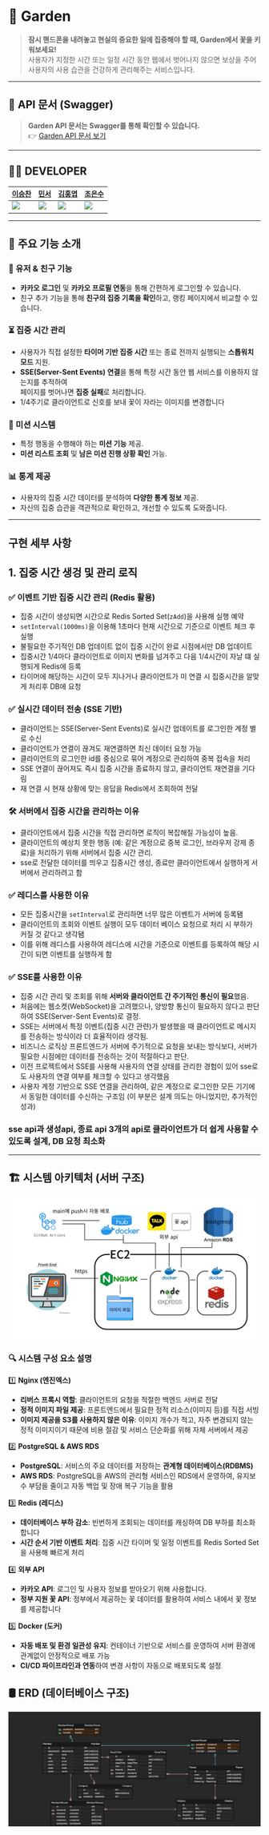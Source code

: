 # 🌱 Garden

> **잠시 핸드폰을 내려놓고 현실의 중요한 일에 집중해야 할 때, Garden에서 꽃을 키워보세요!**  
> 사용자가 지정한 시간 또는 일정 시간 동안 웹에서 벗어나지 않으면 보상을 주어  
> 사용자의 사용 습관을 건강하게 관리해주는 서비스입니다.
---

## 📖 API 문서 (Swagger)
> **Garden API 문서는 Swagger를 통해 확인할 수 있습니다.**  
> 👉 [Garden API 문서 보기](https://garden-c.kro.kr/api-docs/)  
---

## 🤼‍♀️ DEVELOPER

| [이승찬](https://github.com/chan000518) | [민서](https://github.com/m2nsp) | [김홍엽](https://github.com/Yeobi00) | [조은수](https://github.com/ssikssikhan-cho) |
|--------|--------|--------|--------|
| <img width="150px" src="https://github.com/chan000518.png"> | <img width="150px" src="https://github.com/m2nsp.png"> | <img width="150px" src="https://github.com/Yeobi00.png"> | <img width="150px" src="https://github.com/ssikssikhan-cho.png"> |
---

## 🌟 주요 기능 소개

### 👤 유저 & 친구 기능
- **카카오 로그인** 및 **카카오 프로필 연동**을 통해 간편하게 로그인할 수 있습니다.
- 친구 추가 기능을 통해 **친구의 집중 기록을 확인**하고, 랭킹 페이지에서 비교할 수 있습니다.

### ⏳ 집중 시간 관리
- 사용자가 직접 설정한 **타이머 기반 집중 시간** 또는 종료 전까지 실행되는 **스톱워치 모드** 지원.
- **SSE(Server-Sent Events) 연결**을 통해 특정 시간 동안 웹 서비스를 이용하지 않는지를 추적하여  
  페이지를 벗어나면 **집중 실패**로 처리합니다.
- 1/4주기로 클라이언트로 신호를 보내 꽃이 자라는 이미지를 변경합니다

### 🎯 미션 시스템
- 특정 행동을 수행해야 하는 **미션 기능** 제공.
- **미션 리스트 조회** 및 **남은 미션 진행 상황 확인** 가능.

### 📊 통계 제공
- 사용자의 집중 시간 데이터를 분석하여 **다양한 통계 정보** 제공.
- 자신의 집중 습관을 객관적으로 확인하고, 개선할 수 있도록 도와줍니다.

---

## 구현 세부 사항

## 1. 집중 시간 생겅 및 관리 로직

### ✅ **이벤트 기반 집중 시간 관리 (Redis 활용)**
- 집중 시간이 생성되면 시간으로 Redis Sorted Set(`zAdd`)을 사용해 실행 예약
- `setInterval(1000ms)`을 이용해 1초마다 현재 시간으로 기준으로 이벤트 체크 후 실행
- 불필요한 주기적인 DB 업데이트 없이 집중 시간이 완료 시점에서만 DB 업데이트
- 집중시간 1/4마다 클라이언트로 이미지 변화를 넘겨주고 다음 1/4시간이 자날 떄 실행되게 Redis에 등록
- 타이머에 해당하는 시간이 모두 지나거나 클라이언트가 미 연결 시 집중시간을 알맞게 처리후 DB에 요청

### ✅ **실시간 데이터 전송 (SSE 기반)**
- 클라이언트는 SSE(Server-Sent Events)로 실시간 업데이트를 로그인한 계정 별로 수신
- 클라이언트가 연결이 끊겨도 재연결하면 최신 데이터 요청 가능
- 클라이언트의 로그인한 id를 중심으로 묶어 계정으로 관리하여 중복 접속을 처리
- SSE 연결이 끊어져도 즉시 집중 시간을 종료하지 않고, 클라이언트 재연결을 기다림
- 재 연결 시 현재 상황에 맞는 응답을 Redis에서 조회하여 전달

### 🛠 **서버에서 집중 시간을 관리하는 이유**
- 클라이언트에서 집중 시간을 직접 관리하면 로직이 복잡해질 가능성이 높음.
- 클라이언트의 예상치 못한 행동 (예: 같은 계정으로 중복 로그인, 브라우저 강제 종료)을 처리하기 위해 서버에서 집중 시간 관리.
- sse로 전달한 데이터를 띄우고 집중시간 생성, 종료만 클라이언트에서 실행하게 서버에서 관리하려고 함

### ✅ **레디스를 사용한 이유**
- 모든 집중시간을 `setInterval`로 관리하면 너무 많은 이벤트가 서버에 등록됌 
- 클라이언트의 조회와 이벤트 실행이 모두 데이터 베이스 요청으로 처리 시 부하가 커질 것 같다고 생각됌
- 이를 위해 레디스를 사용하여 레디스에 시간을 기준으로 이벤트를 등록하여 해당 시간이 되면 이벤트를 실행하게 함

### ✅ **SSE를 사용한 이유**
- 집중 시간 관리 및 조회를 위해 **서버와 클라이언트 간 주기적인 통신이 필요**했음.
- 처음에는 웹소켓(WebSocket)을 고려했으나, 양방향 통신이 필요하지 않다고 판단하여 SSE(Server-Sent Events)로 결정.
- SSE는 서버에서 특정 이벤트(집중 시간 관련)가 발생했을 때 클라이언트로 메시지를 전송하는 방식이라 더 효율적이라 생각됨.
- 비즈니스 로직상 프론트엔드가 서버에 주기적으로 요청을 보내는 방식보다, 서버가 필요한 시점에만 데이터를 전송하는 것이 적절하다고 판단.
- 이전 프로젝트에서 SSE를 사용해 사용자의 연결 상태를 관리한 경험이 있어 sse로도 사용자의 연결 여부를 체크할 수 있다고 생각했음
- 사용자 계정 기반으로 SSE 연결을 관리하여, 같은 계정으로 로그인한 모든 기기에서 동일한 데이터를 수신하는 구조임 
  (이 부분은 설계 의도는 아니었지만, 추가적인 성과)

### sse api과 생성api, 종료 api 3개의 api로 클라이언트가 더 쉽게 사용할 수 있도록 설계, DB 요청 최소화

---

## 🏗️ 시스템 아키텍처 (서버 구조)
![서버 구조](docs/서버구조.jpeg)

### 🔍 시스템 구성 요소 설명

1️⃣ **Nginx (엔진엑스)**
   - **리버스 프록시 역할**: 클라이언트의 요청을 적절한 백엔드 서버로 전달
   - **정적 이미지 파일 제공**: 프론트엔드에서 필요한 정적 리소스(이미지 등)를 직접 서빙
   - **이미지 제공을 S3를 사용하지 않은 이유**: 이미지 개수가 적고, 자주 변경되지 않는 정적 이미지이기 때문에 비용 절감 및 서비스 단순화를 위해 자체 서버에서 제공

2️⃣ **PostgreSQL & AWS RDS**
   - **PostgreSQL**: 서비스의 주요 데이터를 저장하는 **관계형 데이터베이스(RDBMS)**
   - **AWS RDS**: PostgreSQL을 AWS의 관리형 서비스인 RDS에서 운영하여, 유지보수 부담을 줄이고 자동 백업 및 장애 복구 기능을 활용

3️⃣ **Redis (레디스)**
   - **데이터베이스 부하 감소**: 빈번하게 조회되는 데이터를 캐싱하여 DB 부하를 최소화합니다
   - **시간 순서 기반 이벤트 처리**: 집중 시간 타이머 및 일정 이벤트를 Redis Sorted Set을 사용해 빠르게 처리

4️⃣ **외부 API**
   - **카카오 API**: 로그인 및 사용자 정보를 받아오기 위해 사용합니다.
   - **정부 지원 꽃 API**: 정부에서 제공하는 꽃 데이터를 활용하여 서비스 내에서 꽃 정보를 제공합니다

5️⃣ **Docker (도커)**
   - **자동 배포 및 환경 일관성 유지**: 컨테이너 기반으로 서비스를 운영하여 서버 환경에 관계없이 안정적으로 배포 가능
   - **CI/CD 파이프라인과 연동**하여 변경 사항이 자동으로 배포되도록 설정

## 🛢️ ERD (데이터베이스 구조)
![ERD](docs/erd.png)
